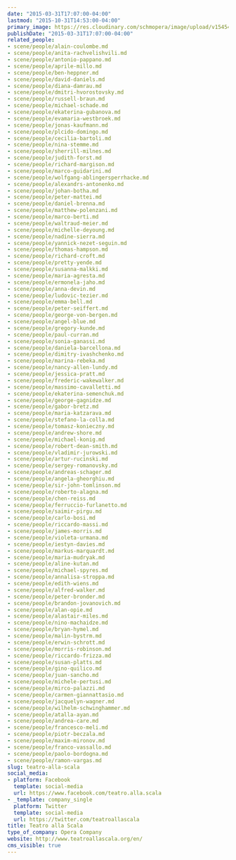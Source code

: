 ```yaml
---
date: "2015-03-31T17:07:00-04:00"
lastmod: "2015-10-31T14:53:00-04:00"
primary_image: https://res.cloudinary.com/schmopera/image/upload/v1545409169/media/webhook-uploads/1446317627494/Logo---Scala.jpg.jpg
publishDate: "2015-03-31T17:07:00-04:00"
related_people:
- scene/people/alain-coulombe.md
- scene/people/anita-rachvelishvili.md
- scene/people/antonio-pappano.md
- scene/people/aprile-millo.md
- scene/people/ben-heppner.md
- scene/people/david-daniels.md
- scene/people/diana-damrau.md
- scene/people/dmitri-hvorostovsky.md
- scene/people/russell-braun.md
- scene/people/michael-schade.md
- scene/people/ekaterina-gubanova.md
- scene/people/evamaria-westbroek.md
- scene/people/jonas-kaufmann.md
- scene/people/plcido-domingo.md
- scene/people/cecilia-bartoli.md
- scene/people/nina-stemme.md
- scene/people/sherrill-milnes.md
- scene/people/judith-forst.md
- scene/people/richard-margison.md
- scene/people/marco-guidarini.md
- scene/people/wolfgang-ablingersperrhacke.md
- scene/people/alexandrs-antonenko.md
- scene/people/johan-botha.md
- scene/people/peter-mattei.md
- scene/people/daniel-brenna.md
- scene/people/matthew-polenzani.md
- scene/people/marco-berti.md
- scene/people/waltraud-meier.md
- scene/people/michelle-deyoung.md
- scene/people/nadine-sierra.md
- scene/people/yannick-nezet-seguin.md
- scene/people/thomas-hampson.md
- scene/people/richard-croft.md
- scene/people/pretty-yende.md
- scene/people/susanna-malkki.md
- scene/people/maria-agresta.md
- scene/people/ermonela-jaho.md
- scene/people/anna-devin.md
- scene/people/ludovic-tezier.md
- scene/people/emma-bell.md
- scene/people/peter-seiffert.md
- scene/people/george-von-bergen.md
- scene/people/angel-blue.md
- scene/people/gregory-kunde.md
- scene/people/paul-curran.md
- scene/people/sonia-ganassi.md
- scene/people/daniela-barcellona.md
- scene/people/dimitry-ivashchenko.md
- scene/people/marina-rebeka.md
- scene/people/nancy-allen-lundy.md
- scene/people/jessica-pratt.md
- scene/people/frederic-wakewalker.md
- scene/people/massimo-cavalletti.md
- scene/people/ekaterina-semenchuk.md
- scene/people/george-gagnidze.md
- scene/people/gabor-bretz.md
- scene/people/maria-katzarava.md
- scene/people/stefano-la-colla.md
- scene/people/tomasz-konieczny.md
- scene/people/andrew-shore.md
- scene/people/michael-konig.md
- scene/people/robert-dean-smith.md
- scene/people/vladimir-jurowski.md
- scene/people/artur-rucinski.md
- scene/people/sergey-romanovsky.md
- scene/people/andreas-schager.md
- scene/people/angela-gheorghiu.md
- scene/people/sir-john-tomlinson.md
- scene/people/roberto-alagna.md
- scene/people/chen-reiss.md
- scene/people/ferruccio-furlanetto.md
- scene/people/saimir-pirgu.md
- scene/people/carlo-bosi.md
- scene/people/riccardo-massi.md
- scene/people/james-morris.md
- scene/people/violeta-urmana.md
- scene/people/iestyn-davies.md
- scene/people/markus-marquardt.md
- scene/people/maria-mudryak.md
- scene/people/aline-kutan.md
- scene/people/michael-spyres.md
- scene/people/annalisa-stroppa.md
- scene/people/edith-wiens.md
- scene/people/alfred-walker.md
- scene/people/peter-bronder.md
- scene/people/brandon-jovanovich.md
- scene/people/alan-opie.md
- scene/people/alastair-miles.md
- scene/people/nino-machaidze.md
- scene/people/bryan-hymel.md
- scene/people/malin-bystrm.md
- scene/people/erwin-schrott.md
- scene/people/morris-robinson.md
- scene/people/riccardo-frizza.md
- scene/people/susan-platts.md
- scene/people/gino-quilico.md
- scene/people/juan-sancho.md
- scene/people/michele-pertusi.md
- scene/people/mirco-palazzi.md
- scene/people/carmen-giannattasio.md
- scene/people/jacquelyn-wagner.md
- scene/people/wilhelm-schwinghammer.md
- scene/people/atalla-ayan.md
- scene/people/andrea-care.md
- scene/people/francesco-meli.md
- scene/people/piotr-beczala.md
- scene/people/maxim-mironov.md
- scene/people/franco-vassallo.md
- scene/people/paolo-bordogna.md
- scene/people/ramon-vargas.md
slug: teatro-alla-scala
social_media:
- platform: Facebook
  template: social-media
  url: https://www.facebook.com/teatro.alla.scala
- _template: company_single
  platform: Twitter
  template: social-media
  url: https://twitter.com/teatroallascala
title: Teatro alla Scala
type_of_company: Opera Company
website: http://www.teatroallascala.org/en/
cms_visible: true
---
```



